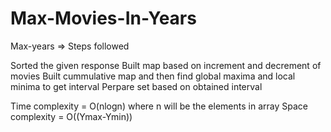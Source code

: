# Max-Movies-In-Years

Max-years => Steps followed 

Sorted the given response 
Built map based on  increment and decrement of movies
Built cummulative map and then find global maxima and local minima to get interval
Perpare set based on obtained interval

Time complexity = O(nlogn) where n will be the elements in array
Space complexity = O((Ymax-Ymin))




